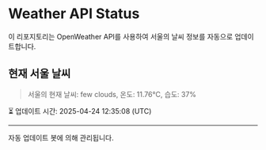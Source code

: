 
# Weather API Status

이 리포지토리는 OpenWeather API를 사용하여 서울의 날씨 정보를 자동으로 업데이트합니다.

## 현재 서울 날씨
> 서울의 현재 날씨: few clouds, 온도: 11.76°C, 습도: 37%

⏳ 업데이트 시간: 2025-04-24 12:35:08 (UTC)

---
자동 업데이트 봇에 의해 관리됩니다.

